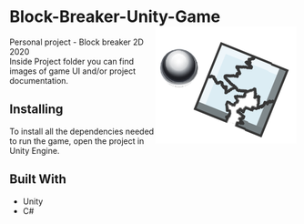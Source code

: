 # Block-Breaker-Unity-Game <img src="Assets/Images/logo.png" alt="Logo" align="right">
Personal project - Block breaker 2D 2020 <br/>
Inside Project folder you can find images of game UI and/or project documentation.<br/>

## Installing
To install all the dependencies needed to run the game, open the project in Unity Engine.

## Built With
* Unity 
* C#
